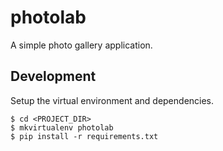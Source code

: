 # photolab

A simple photo gallery application.

## Development

Setup the virtual environment and dependencies.

    $ cd <PROJECT_DIR>
    $ mkvirtualenv photolab
    $ pip install -r requirements.txt

